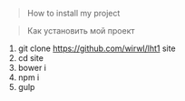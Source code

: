 > How to install my project

> Как установить мой проект

1. git clone https://github.com/wirwl/lht1 site
2. cd site
3. bower i
4. npm i
5. gulp
